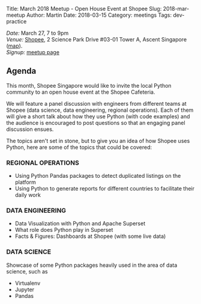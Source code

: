 Title: March 2018 Meetup - Open House Event at Shopee
Slug: 2018-mar-meetup
Author: Martin
Date: 2018-03-15
Category: meetings
Tags: dev-practice

_Date:_ March 27, 7 to 9pm<br/>
_Venue:_ [Shopee](https://www.shopee.sg), 2 Science Park Drive #03-01 Tower A, Ascent Singapore
([map](https://goo.gl/maps/4osTNQZWE5u)).<br/>
_Signup:_ [meetup
page](https://www.meetup.com/Singapore-Python-User-Group/events/248522225/)

## Agenda

This month, Shopee Singapore would like to invite the local Python community to
an open house event at the Shopee Cafeteria.

We will feature a panel discussion with engineers from different teams at Shopee
(data science, data engineering, regional operations). Each of them will give a
short talk about how they use Python (with code examples) and the audience is
encouraged to post questions so that an engaging panel discussion ensues.

The topics aren't set in stone, but to give you an idea of how Shopee uses
Python, here are some of the topics that could be covered:

### REGIONAL OPERATIONS

* Using Python Pandas packages to detect duplicated listings on the platform
* Using Python to generate reports for different countries to facilitate their daily work

### DATA ENGINEERING

* Data Visualization with Python and Apache Superset
* What role does Python play in Superset
* Facts & Figures: Dashboards at Shopee (with some live data)

### DATA SCIENCE

Showcase of some Python packages heavily used in the area of data science, such as

* Virtualenv
* Jupyter
* Pandas
